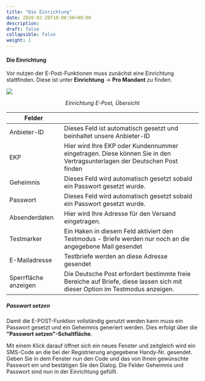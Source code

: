 ```yaml
---
title: "Die Einrichtung"
date: 2020-02-28T10:08:56+09:00
description: 
draft: false
collapsible: false
weight: 1
---
```


#### Die Einrichtung
Vor nutzen der E-Post-Funktionen muss zunächst eine Einrichtung stattfinden. Diese ist unter **Einrichtung** -> **Pro Mandant** zu finden.

![](/images/connectornav/epost/cnepostsetup.PNG)<center>_Einrichtung E-Post, Übersicht_</center>

|Felder | |
|---|---|
| Anbieter-ID | Dieses Feld ist automatisch gesetzt und beinhaltet unsere Anbieter-ID                                    |
| EKP   | Hier wird Ihre EKP oder Kundennummer eingetragen. Diese können Sie in den Vertragsunterlagen der Deutschen Post finden |
| Geheimnis   | Dieses Feld wird automatisch gesetzt sobald ein Passwort gesetzt wurde.                          |
| Passwort | Dieses Feld wird automatisch gesetzt sobald ein Passwort gesetzt wurde. |
| Absenderdaten | Hier wird Ihre Adresse für den Versand eingetragen. |
| Testmarker | Ein Haken in diesem Feld aktiviert den Testmodus - Briefe werden nur noch an die angegebene Mail gesendet |
| E-Mailadresse | Testbriefe werden an diese Adresse gesendet |
| Sperrfläche anzeigen | Die Deutsche Post erfordert bestimmte freie Bereiche auf Briefe, diese lassen sich mit dieser Option im Testmodus anzeigen. |

##### Passwort setzen
Damit die E-POST-Funktion vollständig genutzt werden kann muss ein Passwort gesetzt und ein Geheimnis generiert werden. Dies erfolgt über die **"Passwort setzen"-Schaltfläche**.

Mit einem Klick darauf öffnet sich ein neues Fenster und zeitgleich wird ein SMS-Code an die bei der Registrierung angegebene Handy-Nr. gesendet. Geben Sie in dem Fenster nun den Code und das von Ihnen gewünschte Passwort ein und bestätigen Sie den Dialog. Die Felder Geheimnis und Passwort sind nun in der Einrichtung gefüllt.